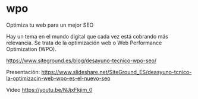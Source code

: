 # wpo
Optimiza tu web para un mejor SEO

Hay un tema en el mundo digital que cada vez está cobrando más relevancia. Se trata de la optimización web o Web Performance Optimization (WPO). 

https://www.siteground.es/blog/desayuno-tecnico-wpo-seo/

Presentación:
https://www.slideshare.net/SiteGround_ES/deasyuno-tcnico-la-optimizacin-web-wpo-es-el-nuevo-seo

Vídeo
https://youtu.be/NJjxFkjim_0
